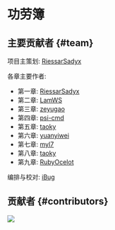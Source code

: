 # 功劳簿

## 主要贡献者 {#team}

项目主策划: [RiessarSadyx](https://github.com/RiessarSadyx)

各章主要作者:

-   第一章: [RiessarSadyx](https://github.com/RiessarSadyx)
-   第二章: [LamWS](https://github.com/LamWS)
-   第三章: [zeyugao](https://github.com/zeyugao)
-   第四章: [psi-cmd](https://github.com/psi-cmd)
-   第五章: [taoky](https://github.com/taoky)
-   第六章: [yuanyiwei](https://github.com/yuanyiwei)
-   第七章: [myl7](https://github.com/myl7)
-   第八章: [taoky](https://github.com/taoky)
-   第九章: [RubyOcelot](https://github.com/RubyOcelot)

编排与校对: [iBug](https://github.com/iBug)

## 贡献者 {#contributors}

[![](https://cf.ustclug.org/get/?target=https%3A%2F%2Fcontributors-img.web.app%2Fimage%3Frepo%3Dustclug%2FLinux101-docs)](https://github.com/ustclug/Linux101-docs/graphs/contributors)
